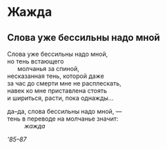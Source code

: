 # Жажда

## Слова уже бессильны надо мной  

Слова уже бессильны надо мной,  
но тень встающего   
&nbsp;&nbsp;&nbsp;&nbsp;&nbsp;&nbsp;молчанья за&nbsp;спиной,  
несказанная тень, которой даже  
за час до&nbsp;смерти мне не&nbsp;расплескать,  
навек ко&nbsp;мне приставлена стоять  
и шириться, расти, пока однажды&hellip;  
  
да&#8211;да, слова бессильны надо мной,&nbsp;&mdash;   
тень в&nbsp;переводе на&nbsp;молчанье значит:  
&nbsp;&nbsp;&nbsp;&nbsp;&nbsp;&nbsp;&nbsp;&nbsp;&nbsp;&nbsp;*жажда* 

*'85–87*